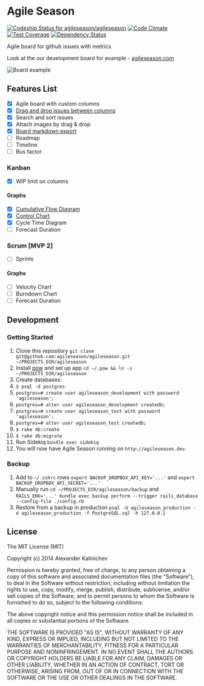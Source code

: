Agile Season
============
[ ![Codeship Status for agileseason/agileseason](https://codeship.com/projects/79aa4950-4c53-0132-44ef-36f51938a765/status)](https://codeship.com/projects/47044)
[![Code Climate](https://codeclimate.com/github/agileseason/agileseason/badges/gpa.svg)](https://codeclimate.com/github/agileseason/agileseason)
[![Test Coverage](https://codeclimate.com/github/agileseason/agileseason/badges/coverage.svg)](https://codeclimate.com/github/agileseason/agileseason)
[![Dependency Status](https://gemnasium.com/agileseason/agileseason.svg)](https://gemnasium.com/agileseason/agileseason)

Agile board for github issues with metrics

Look at the our development board for example - [agileseason.com](https://agileseason.com/boards/agileseason/agileseason)

![Board example](https://github.com/agileseason/agileseason/blob/master/doc/help/board_features/board_example.png)

## Features List

- [x] Agile board with custom columns
- [x] [Drag and drop issues between columns](https://github.com/agileseason/agileseason/wiki/Board-features)
- [x] Search and sort issues
- [x] Attach images by drag & drop
- [x] [Board markdown export](https://github.com/agileseason/agileseason/wiki/Board-features#board-markdown-export)
- [ ] Roadmap
- [ ] Timeline
- [ ] Bus factor

### Kanban

- [x] WIP limit on columns

#### Graphs

- [x] [Cumulative Flow Diagram](https://github.com/agileseason/agileseason/wiki/Kanban-metrics#cumulative-flow-diagram)
- [x] [Control Chart](https://github.com/agileseason/agileseason/wiki/Kanban-metrics#control-chart)
- [x] Cycle Time Diagram
- [ ] Forecast Duration

### Scrum [MVP 2]

- [ ] Sprints

#### Graphs

- [ ] Velocity Chart
- [ ] Burndown Chart
- [ ] Forecast Duration

## Development

### Getting Started
1. Clone this repository `git clone git@github.com:agileseason/agileseason.git ~/PROJECTS_DIR/agileseason`
2. Install [pow](http://pow.cx/) and set up app `cd ~/.pow && ln -s ~/PROJECTS_DIR/agileseason`
3. Create databases:
  1. `$ psql -d postgres`
  2. `postgres=# create user agileseason_development with password 'agileseason';`
  3. `postgres=# alter user agileseason_development createdb;`
  4. `postgres=# create user agileseason_test with password 'agileseason';`
  5. `postgres=# alter user agileseason_test createdb;`
  6. `$ rake db:create`
  7. `$ rake db:migrate`
4. Run Sidekiq `bundle exec sidekiq`
5. You will now have Agile Season running on `http://agileseason.dev`.

### Backup
1. Add to `~/.zshrc` rows `export BACKUP_DROPBOX_API_KEY='...'` and `export BACKUP_DROPBOX_API_SECRET='...'`
1. Manually run `cd ~/PROJECTS_DIR/agileseason/backup` and `RAILS_ENV='...' bundle exec backup perform --trigger rails_database --config-file ./config.rb`
1. Restore from a backup in production `psql -U agileseason_production -d agileseason_production -f PostgreSQL.sql -h 127.0.0.1`

## License

The MIT License (MIT)

Copyright (c) 2014 Alexander Kalinichev

Permission is hereby granted, free of charge, to any person obtaining a copy
of this software and associated documentation files (the "Software"), to deal
in the Software without restriction, including without limitation the rights
to use, copy, modify, merge, publish, distribute, sublicense, and/or sell
copies of the Software, and to permit persons to whom the Software is
furnished to do so, subject to the following conditions:

The above copyright notice and this permission notice shall be included in all
copies or substantial portions of the Software.

THE SOFTWARE IS PROVIDED "AS IS", WITHOUT WARRANTY OF ANY KIND, EXPRESS OR
IMPLIED, INCLUDING BUT NOT LIMITED TO THE WARRANTIES OF MERCHANTABILITY,
FITNESS FOR A PARTICULAR PURPOSE AND NONINFRINGEMENT. IN NO EVENT SHALL THE
AUTHORS OR COPYRIGHT HOLDERS BE LIABLE FOR ANY CLAIM, DAMAGES OR OTHER
LIABILITY, WHETHER IN AN ACTION OF CONTRACT, TORT OR OTHERWISE, ARISING FROM,
OUT OF OR IN CONNECTION WITH THE SOFTWARE OR THE USE OR OTHER DEALINGS IN THE
SOFTWARE.
